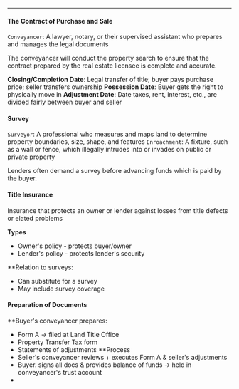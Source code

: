 ***
#### The Contract of Purchase and Sale
`Conveyancer`: A lawyer, notary, or their supervised assistant who prepares and manages the legal documents

The conveyancer will conduct the property search to ensure that the contract prepared by the real estate licensee is complete and accurate.

**Closing/Completion Date**: Legal transfer of title; buyer pays purchase price; seller transfers ownership
**Possession Date**: Buyer gets the right to physically move in
**Adjustment Date**: Date taxes, rent, interest, etc., are divided fairly between buyer and seller

#### Survey
`Surveyor`: A professional who measures and maps land to determine property boundaries, size, shape, and features
`Enroachment`: A fixture, such as a wall or fence, which illegally intrudes into or invades on public or private property

Lenders often demand a survey before advancing funds which is paid by the buyer.


#### Title Insurance
Insurance that protects an owner or lender against losses from title defects or elated problems

**Types**
* Owner's policy - protects buyer/owner
* Lender's policy - protects lender's security

**Relation to surveys:
* Can substitute for a survey
* May include survey coverage

#### Preparation of Documents
**Buyer's conveyancer prepares:
* Form A -> filed at Land Title Office
* Property Transfer Tax form
* Statements of adjustments
**Process
* Seller's conveyancer reviews + executes Form A & seller's adjustments
* Buyer. signs all docs & provides balance of funds -> held in conveyancer's trust account
* 